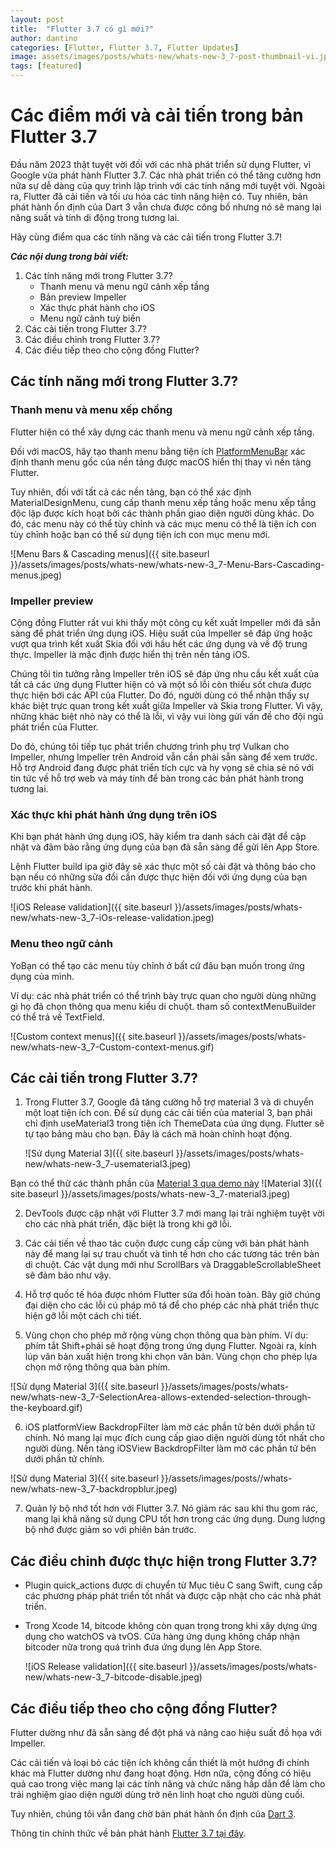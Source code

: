```yaml
---
layout: post
title:  "Flutter 3.7 có gì mới?"
author: dantino
categories: [Flutter, Flutter 3.7, Flutter Updates]
image: assets/images/posts/whats-new/whats-new-3_7-post-thumbnail-vi.jpeg
tags: [featured]
---
```

# Các điểm mới và cải tiến trong bản Flutter 3.7 

Đầu năm 2023 thật tuyệt vời đối với các nhà phát triển sử dụng Flutter, vì Google vừa phát hành Flutter 3.7. Các nhà phát triển có thể tăng cường hơn nữa sự dễ dàng của quy trình lập trình với các tính năng mới tuyệt vời. Ngoài ra, Flutter đã cải tiến và tối ưu hóa các tính năng hiện có. Tuy nhiên, bản phát hành ổn định của Dart 3 vẫn chưa được công bố nhưng nó sẽ mang lại năng suất và tính di động trong tương lai.

Hãy cùng điểm qua các tính năng và các cải tiến trong Flutter 3.7!


 ***Các nội dung trong bài viết:***
 1. Các tính năng mới trong Flutter 3.7?
    - Thanh menu và menu ngữ cảnh xếp tầng
    - Bản preview Impeller
    - Xác thực phát hành cho iOS
    - Menu ngữ cảnh tuỳ biến
 2. Các cải tiến trong Flutter 3.7?
 3. Các điều chỉnh trong Flutter 3.7?
 4. Các điều tiếp theo cho cộng đồng Flutter?

## Các tính năng mới trong Flutter 3.7?

### **Thanh menu và menu xếp chồng** 
Flutter hiện có thể xây dựng các thanh menu và menu ngữ cảnh xếp tầng.

Đối với macOS, hãy tạo thanh menu bằng tiện ích [PlatformMenuBar](https://api.flutter.dev/flutter/widgets/PlatformMenuBar-class.html) xác định thanh menu gốc của nền tảng được macOS hiển thị thay vì nền tảng Flutter.

Tuy nhiên, đối với tất cả các nền tảng, bạn có thể xác định MaterialDesignMenu, cung cấp thanh menu xếp tầng hoặc menu xếp tầng độc lập được kích hoạt bởi các thành phần giao diện người dùng khác. Do đó, các menu này có thể tùy chỉnh và các mục menu có thể là tiện ích con tùy chỉnh hoặc bạn có thể sử dụng tiện ích con mục menu mới.

![Menu Bars & Cascading menus]({{ site.baseurl }}/assets/images/posts/whats-new/whats-new-3_7-Menu-Bars-Cascading-menus.jpeg)

### **Impeller preview** 
Cộng đồng Flutter rất vui khi thấy một công cụ kết xuất Impeller mới đã sẵn sàng để phát triển ứng dụng iOS. Hiệu suất của Impeller sẽ đáp ứng hoặc vượt qua trình kết xuất Skia đối với hầu hết các ứng dụng và về độ trung thực. Impeller là mặc định được hiển thị trên nền tảng iOS.

Chúng tôi tin tưởng rằng Impeller trên iOS sẽ đáp ứng nhu cầu kết xuất của tất cả các ứng dụng Flutter hiện có và một số lỗi còn thiếu sốt chưa được thực hiện bới các API của Flutter. Do đó, người dùng có thể nhận thấy sự khác biệt trực quan trong kết xuất giữa Impeller và Skia trong Flutter. Vì vậy, những khác biệt nhỏ này có thể là lỗi, vì vậy vui lòng gửi vấn đề cho đội ngũ phát triển của Flutter.

Do đó, chúng tôi tiếp tục phát triển chương trình phụ trợ Vulkan cho Impeller, nhưng Impeller trên Android vẫn cần phải sẵn sàng để xem trước. Hỗ trợ Android đang được phát triển tích cực và hy vọng sẽ chia sẻ nó với tin tức về hỗ trợ web và máy tính để bàn trong các bản phát hành trong tương lai.

### **Xác thực khi phát hành ứng dụng trên iOS** 
Khi bạn phát hành ứng dụng iOS, hãy kiểm tra danh sách cài đặt để cập nhật và đảm bảo rằng ứng dụng của bạn đã sẵn sàng để gửi lên App Store.

Lệnh Flutter build ipa giờ đây sẽ xác thực một số cài đặt và thông báo cho bạn nếu có những sửa đổi cần được thực hiện đối với ứng dụng của bạn trước khi phát hành.

![iOS Release validation]({{ site.baseurl }}/assets/images/posts/whats-new/whats-new-3_7-iOs-release-validation.jpeg)

### **Menu theo ngữ cảnh** 
YoBạn có thể tạo các menu tùy chỉnh ở bất cứ đâu bạn muốn trong ứng dụng của mình.

Ví dụ: các nhà phát triển có thể trình bày trực quan cho người dùng những gì họ đã chọn thông qua menu kiểu di chuột.
tham số contextMenuBuilder có thể trả về TextField.

![Custom context menus]({{ site.baseurl }}/assets/images/posts/whats-new/whats-new-3_7-Custom-context-menus.gif)

## Các cải tiến trong Flutter 3.7?
1. Trong Flutter 3.7, Google đã tăng cường hỗ trợ material 3 và di chuyển một loạt tiện ích con. Để sử dụng các cải tiến của material 3, bạn phải chỉ định useMaterial3 trong tiện ích ThemeData của ứng dụng. Flutter sẽ tự tạo bảng màu cho bạn. Đây là cách mã hoàn chỉnh hoạt động.
   
    ![Sử dụng Material 3]({{ site.baseurl }}/assets/images/posts/whats-new/whats-new-3_7-usematerial3.jpeg)

Bạn có thể thử các thành phần của [Material 3 qua demo này](https://flutter.github.io/samples/web/material_3_demo/#/)
 ![Material 3]({{ site.baseurl }}/assets/images/posts/whats-new-3_7-material3.jpeg)

2. DevTools được cập nhật với Flutter 3.7 mới mang lại trải nghiệm tuyệt vời cho các nhà phát triển, đặc biệt là trong khi gỡ lỗi.
   
3. Các cải tiến về thao tác cuộn được cung cấp cùng với bản phát hành này để mang lại sự trau chuốt và tinh tế hơn cho các tương tác trên bàn di chuột. Các vật dụng mới như ScrollBars và DraggableScrollableSheet sẽ đảm bảo như vậy.
   
4. Hỗ trợ quốc tế hóa được nhóm Flutter sửa đổi hoàn toàn. Bây giờ chúng đại diện cho các lỗi cú pháp mô tả để cho phép các nhà phát triển thực hiện gỡ lỗi một cách chi tiết.
   
5. Vùng chọn cho phép mở rộng vùng chọn thông qua bàn phím. Ví dụ: phím tắt Shift+phải sẽ hoạt động trong ứng dụng Flutter. Ngoài ra, kính lúp văn bản xuất hiện trong khi chọn văn bản. Vùng chọn cho phép lựa chọn mở rộng thông qua bàn phím.
   
![Sử dụng Material 3]({{ site.baseurl }}/assets/images/posts/whats-new/whats-new-3_7-SelectionArea-allows-extended-selection-through-the-keyboard.gif)

6. iOS platformView BackdropFilter làm mờ các phần tử bên dưới phần tử chính. Nó mang lại mục đích cung cấp giao diện người dùng tốt nhất cho người dùng. Nền tảng iOSView BackdropFilter làm mờ các phần tử bên dưới phần tử chính.
   
![Sử dụng Material 3]({{ site.baseurl }}/assets/images/posts//whats-new/whats-new-3_7-backdropblur.jpeg)

7. Quản lý bộ nhớ tốt hơn với Flutter 3.7. Nó giảm rác sau khi thu gom rác, mang lại khả năng sử dụng CPU tốt hơn trong các ứng dụng. Dung lượng bộ nhớ được giảm so với phiên bản trước.
   
## Các điều chỉnh được thực hiện trong Flutter 3.7? 

- Plugin quick_actions được di chuyển từ Mục tiêu C sang Swift, cung cấp các phương pháp phát triển tốt nhất và được cập nhật cho các nhà phát triển.
- Trong Xcode 14, bitcode không còn quan trọng trong khi xây dựng ứng dụng cho watchOS và tvOS. Cửa hàng ứng dụng không chấp nhận bitcoder nữa trong quá trình đưa ứng dụng lên App Store.
  
  ![iOS Release validation]({{ site.baseurl }}/assets/images/posts/whats-new/whats-new-3_7-bitcode-disable.jpeg)
## Các điều tiếp theo cho cộng đồng Flutter? 
Flutter dường như đã sẵn sàng để đột phá và nâng cao hiệu suất đồ họa với Impeller.

Các cải tiến và loại bỏ các tiện ích không cần thiết là một hướng đi chính khác mà Flutter dường như đang hoạt động. Hơn nữa, cộng đồng có hiệu quả cao trong việc mang lại các tính năng và chức năng hấp dẫn để làm cho trải nghiệm giao diện người dùng trở nên linh hoạt cho người dùng cuối.

Tuy nhiên, chúng tôi vẫn đang chờ bản phát hành ổn định của [Dart 3].

Thông tin chính thức về bản phát hành [Flutter 3.7 tại đây].

[Dart 3]: https://medium.com/dartlang/dart-3-alpha-f1458fb9d232
[Flutter 3.7 tại đây]: https://medium.com/flutter/whats-new-in-flutter-3-7-38cbea71133c
